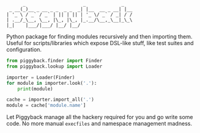 ```
      _                     _             _
 _ __(_)__ _ __ _ _  _ _  _| |__  __ _ __| |__
| '_ \ / _` / _` | || | || | '_ \/ _` / _| / /
| .__/_\__, \__, |\_, |\_, |_.__/\__,_\__|_\_\
|_|    |___/|___/ |__/ |__/
```

Python package for finding modules recursively and then
importing them. Useful for scripts/libraries which expose
DSL-like stuff, like test suites and configuration.

```python
from piggyback.finder import Finder
from piggyback.lookup import Loader

importer = Loader(Finder)
for module in importer.look('.'):
    print(module)

cache = importer.import_all('.')
module = cache['module.name']
```

Let Piggyback manage all the hackery required for you and
go write some code. No more manual `execfiles` and namespace
management madness.
